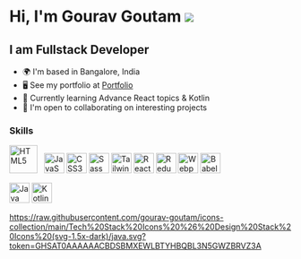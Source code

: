 # Hi, I'm Gourav Goutam ![](https://user-images.githubusercontent.com/18350557/176309783-0785949b-9127-417c-8b55-ab5a4333674e.gif)

## I am Fullstack Developer

- 🌍 I'm based in Bangalore, India
- 🖥️ See my portfolio at <a target="_blank" rel="noreferrer" href='https://gourav-goutam.netlify.com/'>Portfolio</a>
- 🧠 Currently learning Advance React topics & Kotlin
- 🤝 I'm open to collaborating on interesting projects

### Skills

<p align="left">
<a href="https://developer.mozilla.org/en-US/docs/Glossary/HTML5" target="_blank" rel="noreferrer"><img src="https://raw.githubusercontent.com/gourav-goutam/icons-collection/main/Tech%20Stack%20Icons%20%26%20Design%20Stack%20Icons%20(svg-1.5x-dark)/html5.svg?token=files_preview" width="50" height="50" alt="HTML5" /></a> &nbsp;
<a href="https://developer.mozilla.org/en-US/docs/Web/JavaScript" target="_blank" rel="noreferrer"><img src="https://raw.githubusercontent.com/gourav-goutam/icons-collection/main/Tech%20Stack%20Icons%20%26%20Design%20Stack%20Icons%20(svg-1.5x-dark)/js.svg?token=GHSAT0AAAAAACBDSBMXZ7ZGRE4VA2WSID2UZBRVOKQ" width="36" height="36" alt="JavaScript" /></a>
<a href="https://www.w3.org/TR/CSS/#css" target="_blank" rel="noreferrer"><img src="https://raw.githubusercontent.com/gourav-goutam/icons-collection/main/Tech%20Stack%20Icons%20%26%20Design%20Stack%20Icons%20(svg-1.5x-dark)/css.svg?token=GHSAT0AAAAAACBDSBMXZ7ZGRE4VA2WSID2UZBRVOKQ" width="36" height="36" alt="CSS3" /></a>
<a href="https://sass-lang.com/" target="_blank" rel="noreferrer"><img src="https://raw.githubusercontent.com/gourav-goutam/icons-collection/main/Tech%20Stack%20Icons%20%26%20Design%20Stack%20Icons%20(svg-1.5x-dark)/sass.svg?token=GHSAT0AAAAAACBDSBMXZ7ZGRE4VA2WSID2UZBRVOKQ" width="36" height="36" alt="Sass" /></a>
<a href="https://tailwindcss.com/" target="_blank" rel="noreferrer"><img src="https://raw.githubusercontent.com/gourav-goutam/icons-collection/main/Tech%20Stack%20Icons%20%26%20Design%20Stack%20Icons%20(svg-1.5x-dark)/tailwind.svg?token=GHSAT0AAAAAACBDSBMXZ7ZGRE4VA2WSID2UZBRVOKQ" width="36" height="36" alt="TailwindCSS" /></a>
<a href="https://reactjs.org/" target="_blank" rel="noreferrer"><img src="https://raw.githubusercontent.com/gourav-goutam/icons-collection/main/Tech%20Stack%20Icons%20%26%20Design%20Stack%20Icons%20(svg-1.5x-dark)/reactjs.svg?token=GHSAT0AAAAAACBDSBMXZ7ZGRE4VA2WSID2UZBRVOKQ" width="36" height="36" alt="React" /></a>
<a href="https://redux.js.org/" target="_blank" rel="noreferrer"><img src="https://raw.githubusercontent.com/gourav-goutam/icons-collection/main/Tech%20Stack%20Icons%20%26%20Design%20Stack%20Icons%20(svg-1.5x-dark)/redux.svg?token=GHSAT0AAAAAACBDSBMXZ7ZGRE4VA2WSID2UZBRVOKQ" width="36" height="36" alt="Redux" /></a>
<a href="https://webpack.js.org/" target="_blank" rel="noreferrer"><img src="https://raw.githubusercontent.com/gourav-goutam/icons-collection/main/Tech%20Stack%20Icons%20%26%20Design%20Stack%20Icons%20(svg-1.5x-dark)/webpack.svg?token=GHSAT0AAAAAACBDSBMXZ7ZGRE4VA2WSID2UZBRVOKQ" width="36" height="36" alt="Webpack" /></a>
<a href="https://babeljs.io/" target="_blank" rel="noreferrer"><img src="https://raw.githubusercontent.com/gourav-goutam/icons-collection/main/Tech%20Stack%20Icons%20%26%20Design%20Stack%20Icons%20(svg-1.5x-dark)/babel.svg?token=GHSAT0AAAAAACBDSBMXZ7ZGRE4VA2WSID2UZBRVOKQ" width="36" height="36" alt="Babel" /></a>
</p>
<p align="left">
<a href="https://www.oracle.com/java/" target="_blank" rel="noreferrer"><img src="https://raw.githubusercontent.com/gourav-goutam/icons-collection/main/Tech%20Stack%20Icons%20%26%20Design%20Stack%20Icons%20(svg-1.5x-dark)/java.svg?token=GHSAT0AAAAAACBDSBMXZ7ZGRE4VA2WSID2UZBRVOKQ" width="36" height="36" alt="Java" /></a>
<a href="https://kotlinlang.org/" target="_blank" rel="noreferrer"><img src="https://raw.githubusercontent.com/gourav-goutam/icons-collection/main/Tech%20Stack%20Icons%20%26%20Design%20Stack%20Icons%20(svg-1.5x-dark)/kotlin.svg?token=GHSAT0AAAAAACBDSBMXZ7ZGRE4VA2WSID2UZBRVOKQ" width="36" height="36" alt="Kotlin" /></a>
</p>

https://raw.githubusercontent.com/gourav-goutam/icons-collection/main/Tech%20Stack%20Icons%20%26%20Design%20Stack%20Icons%20(svg-1.5x-dark)/java.svg?token=GHSAT0AAAAAACBDSBMXEWLBTYHBQBL3N5GWZBRVZ3A
